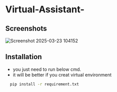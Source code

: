 # Virtual-Assistant-


## Screenshots


![Screenshot 2025-03-23 104152](https://github.com/user-attachments/assets/4b2434a6-7f8d-448c-8dfe-329ea89c5546
)

## Installation

- you just need to run below cmd.
- it will be better if you creat virtual environment


```bash
  pip install -r requirement.txt
```
    
